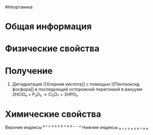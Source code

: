 #Неорганика 
# Общая информация
# Физические свойства
# Получение
1. Дегидратация [[Хлорная кислота]] с помощью [[Пентаоксид фосфора]] в последующей осторожной перегонкой в вакууме
2HClO₄ + P₂O₅ → Cl₂O₇ + 2HPO₃
# Химические свойства

Верхние индексы ⁰ ¹ ² ³ ⁴ ⁵ ⁶ ⁷ ⁸ ⁹ ⁺ ⁻ °
Нижние индексы ₀ ₁ ₂ ₃ ₄ ₅ ₆ ₇ ₈ ₉ 